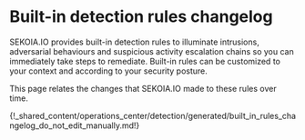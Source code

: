 # Built-in detection rules changelog

SEKOIA.IO provides built-in detection rules to illuminate intrusions, adversarial behaviours and suspicious activity escalation chains so you can immediately take steps to remediate. Built-in rules can be customized to your context and according to your security posture.


This page relates the changes that SEKOIA.IO made to these rules over time.

{!_shared_content/operations_center/detection/generated/built_in_rules_changelog_do_not_edit_manually.md!}
